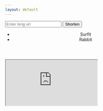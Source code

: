 ```yaml
---
layout: default
---
```

<script>
    window.onload = function() {
        // var input = document.getElementById("gsc-i-id1").focus();
        var input = document.getElementById("long_url").focus();
    };
    window.onload = function() {
        document.getElementsbyClassName("c-header").style.display = "none";
    }

    function tabChange(event, tabName) {
        var i;
        var x = document.getElementsByClassName("tabContent");
        for (i = 0; i < x.length; i++) {
            x[i].style.display = "none";
        }
        document.getElementById(tabName).style.display = "block";
        
        // Get all elements with class="tablinks" and replace the class "active" to "normal"
        var tablinks = document.getElementsByClassName("tablinks");
        for (i = 0; i < tablinks.length; i++) {
            // tablinks[i].className = tablinks[i].className.replace("active", "normal");
            tablinks[i].setAttribute("class", "tablinks c-nav__link normal");
        }
        
        // event.currentTarget.calssName += "active";
        var tabId = "tab_" + tabName;
        document.getElementById(tabId).setAttribute("class", "tablinks c-nav__link active");
    }

</script>
<!-- 'https://tinyurl.com/api-create.php?url='.'http://www.example.com/'); -->
<div class="o-grid">
    <form autocomplete="off">
        <input type="text" id="long_url" name="long_url" placeholder="Enter long url">
        <input type="button" id="submit" value="Shorten" onclick="UrlShorten()">
    </form>
</div>
<div class="o-grid">
    <script async src="https://cse.google.com/cse.js?cx=d423c88702dea9eb7"></script>
    <div class="gcse-search"></div>
</div>
<header class="c-header">
    <div class="o-grid">
        <div class="o-grid__col o-grid__col--full">
            <div class="c-header__inner">
                <ul class="c-nav c-nav-list">
                    <li role="presentation">
                        <div class="tablinks c-nav__link active" onclick="tabChange(event, 'surfit')" id="tab_surfit">Surfit</div>
                    </li>
                    <li role="presentation">
                        <div class="tablinks c-nav__link normal" onclick="tabChange(event, 'rabbit')" id="tab_rabbit">Rabbit</div>
                    </li>
                </ul> 
            </div>
        </div>
    </div>
</header>
<div id="surfit" class="tabContent">
    <iframe src="https://surfit.io/" class="surit-io" style="display: block"></iframe>
</div>
<div id="rabbit" class="tabContent" style="display: none">
    <iframe src="https://rabbit.so/" class="surit-io"></iframe>
</div>